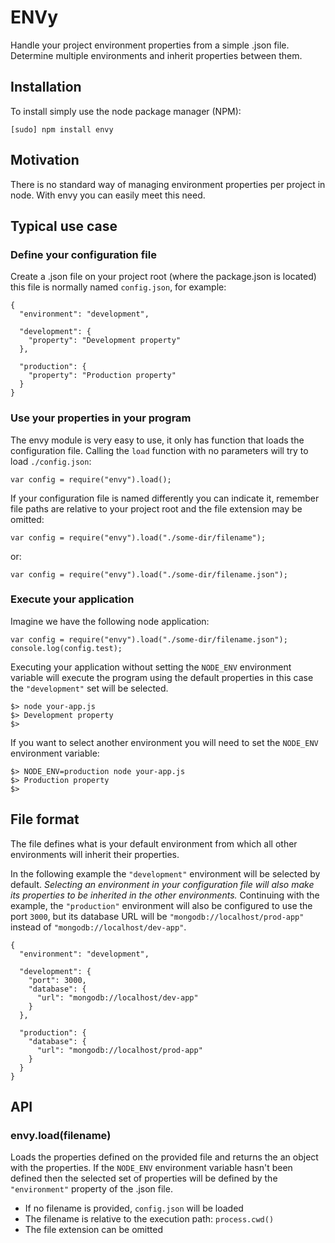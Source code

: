 # ENVy

Handle your project environment properties from a simple .json file. Determine
 multiple environments and inherit properties between them.

## Installation

To install simply use the node package manager (NPM):

    [sudo] npm install envy

## Motivation

There is no standard way of managing environment properties per project in
node. With envy you can easily meet this need.

## Typical use case

### Define your configuration file

Create a .json file on your project root (where the package.json is located)
this file is normally named `config.json`, for example:

    {
      "environment": "development",

      "development": {
        "property": "Development property"
      },

      "production": {
        "property": "Production property"
      }
    }

### Use your properties in your program

The envy module is very easy to use, it only has function that loads the
configuration file.
Calling the `load` function with no parameters will try to load `./config.json`:

    var config = require("envy").load();

If your configuration file is named differently you can indicate it, remember
file paths are relative to your project root and the file extension may be
omitted:

    var config = require("envy").load("./some-dir/filename");

or:

    var config = require("envy").load("./some-dir/filename.json");

### Execute your application

Imagine we have the following node application:

    var config = require("envy").load("./some-dir/filename.json");
    console.log(config.test);

Executing your application without setting the `NODE_ENV` environment
variable will execute the program using the default properties in this case
the `"development"` set will be selected.

    $> node your-app.js
    $> Development property
    $>

If you want to select another environment you will need to set the
`NODE_ENV` environment variable:

    $> NODE_ENV=production node your-app.js
    $> Production property
    $>

## File format

The file defines what is your default environment from which all other
environments will inherit their properties.

In the following example the `"development"` environment will be selected
by default. _Selecting an environment in your configuration file will also make
 its properties to be inherited in the other environments._
Continuing with the example, the `"production"` environment will also be
configured to use the port `3000`, but its database URL will be
`"mongodb://localhost/prod-app"` instead of
`"mongodb://localhost/dev-app"`.

    {
      "environment": "development",

      "development": {
        "port": 3000,
        "database": {
          "url": "mongodb://localhost/dev-app"
        }
      },

      "production": {
        "database": {
          "url": "mongodb://localhost/prod-app"
        }
      }
    }

## API

### envy.load(filename)

Loads the properties defined on the provided file and returns the an object with
 the properties.
If the `NODE_ENV` environment variable hasn't been defined then the
selected set of properties will be defined by the `"environment"` property
 of the .json file.

* If no filename is provided, `config.json` will be loaded
* The filename is relative to the execution path: `process.cwd()`
* The file extension can be omitted
